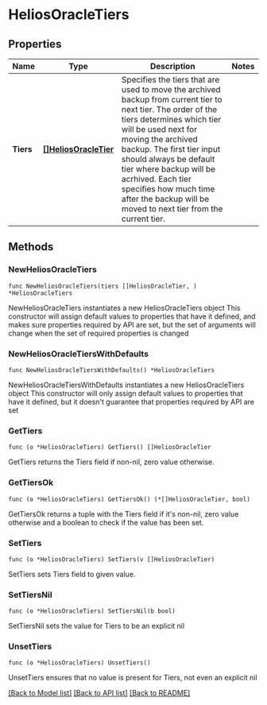 # HeliosOracleTiers

## Properties

Name | Type | Description | Notes
------------ | ------------- | ------------- | -------------
**Tiers** | [**[]HeliosOracleTier**](HeliosOracleTier.md) | Specifies the tiers that are used to move the archived backup from current tier to next tier. The order of the tiers determines which tier will be used next for moving the archived backup. The first tier input should always be default tier where backup will be acrhived. Each tier specifies how much time after the backup will be moved to next tier from the current tier. | 

## Methods

### NewHeliosOracleTiers

`func NewHeliosOracleTiers(tiers []HeliosOracleTier, ) *HeliosOracleTiers`

NewHeliosOracleTiers instantiates a new HeliosOracleTiers object
This constructor will assign default values to properties that have it defined,
and makes sure properties required by API are set, but the set of arguments
will change when the set of required properties is changed

### NewHeliosOracleTiersWithDefaults

`func NewHeliosOracleTiersWithDefaults() *HeliosOracleTiers`

NewHeliosOracleTiersWithDefaults instantiates a new HeliosOracleTiers object
This constructor will only assign default values to properties that have it defined,
but it doesn't guarantee that properties required by API are set

### GetTiers

`func (o *HeliosOracleTiers) GetTiers() []HeliosOracleTier`

GetTiers returns the Tiers field if non-nil, zero value otherwise.

### GetTiersOk

`func (o *HeliosOracleTiers) GetTiersOk() (*[]HeliosOracleTier, bool)`

GetTiersOk returns a tuple with the Tiers field if it's non-nil, zero value otherwise
and a boolean to check if the value has been set.

### SetTiers

`func (o *HeliosOracleTiers) SetTiers(v []HeliosOracleTier)`

SetTiers sets Tiers field to given value.


### SetTiersNil

`func (o *HeliosOracleTiers) SetTiersNil(b bool)`

 SetTiersNil sets the value for Tiers to be an explicit nil

### UnsetTiers
`func (o *HeliosOracleTiers) UnsetTiers()`

UnsetTiers ensures that no value is present for Tiers, not even an explicit nil

[[Back to Model list]](../README.md#documentation-for-models) [[Back to API list]](../README.md#documentation-for-api-endpoints) [[Back to README]](../README.md)


